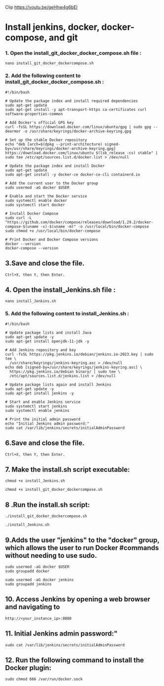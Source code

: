 Clip 
https://youtu.be/geHhw4g6bEI

# Install jenkins, docker, docker-compose, and git 

### 1. Open the install_git_docker_docker_compose.sh file :

```
nano install_git_docker_dockercompose.sh
```

### 2. Add the following content to install_git_docker_docker_compose.sh :

```
#!/bin/bash

# Update the package index and install required dependencies
sudo apt-get update
sudo apt-get install -y apt-transport-https ca-certificates curl software-properties-common

# Add Docker's official GPG key
curl -fsSL https://download.docker.com/linux/ubuntu/gpg | sudo gpg --dearmor -o /usr/share/keyrings/docker-archive-keyring.gpg

# Set up the stable Docker repository
echo "deb [arch=$(dpkg --print-architecture) signed-by=/usr/share/keyrings/docker-archive-keyring.gpg] https://download.docker.com/linux/ubuntu $(lsb_release -cs) stable" | sudo tee /etc/apt/sources.list.d/docker.list > /dev/null

# Update the package index and install Docker
sudo apt-get update
sudo apt-get install -y docker-ce docker-ce-cli containerd.io

# Add the current user to the Docker group
sudo usermod -aG docker $USER

# Enable and start the Docker service
sudo systemctl enable docker
sudo systemctl start docker

# Install Docker Compose
sudo curl -L "https://github.com/docker/compose/releases/download/1.29.2/docker-compose-$(uname -s)-$(uname -m)" -o /usr/local/bin/docker-compose
sudo chmod +x /usr/local/bin/docker-compose

# Print Docker and Docker Compose versions
docker --version
docker-compose --version
```

## 3.Save and close the file.
```
Ctrl+X, then Y, then Enter.
```

## 4. Open the install_Jenkins.sh file :
```
nano install_Jenkins.sh
```

### 5. Add the following content to install_Jenkins.sh :
```
#!/bin/bash

# Update package lists and install Java
sudo apt-get update -y
sudo apt-get install openjdk-11-jdk -y

# Add Jenkins repository and key
curl -fsSL https://pkg.jenkins.io/debian/jenkins.io-2023.key | sudo tee \
  /usr/share/keyrings/jenkins-keyring.asc > /dev/null
echo deb [signed-by=/usr/share/keyrings/jenkins-keyring.asc] \
  https://pkg.jenkins.io/debian binary/ | sudo tee \
  /etc/apt/sources.list.d/jenkins.list > /dev/null

# Update package lists again and install Jenkins
sudo apt-get update -y
sudo apt-get install jenkins -y

# Start and enable Jenkins service
sudo systemctl start jenkins
sudo systemctl enable jenkins

# Print the initial admin password
echo "Initial Jenkins admin password:"
sudo cat /var/lib/jenkins/secrets/initialAdminPassword
```

## 6.Save and close the file.
```
Ctrl+X, then Y, then Enter.
```

## 7. Make the install.sh script executable:
```
chmod +x install_Jenkins.sh
```
```
chmod +x install_git_docker_dockercompose.sh
```

## 8 .Run the install.sh script:
```
./install_git_docker_dockercompose.sh
```

```
./install_Jenkins.sh
```

## 9.Adds the user "jenkins" to the "docker" group, which allows the user to run Docker #commands without needing to use sudo.
 ```
sudo usermod -aG docker $USER
sudo groupadd docker
```
 ```
sudo usermod -aG docker jenkins
sudo groupadd jenkins
```

## 10. Access Jenkins by opening a web browser and navigating to
```
http://<your_instance_ip>:8080
```

## 11. Initial Jenkins admin password:"
```
sudo cat /var/lib/jenkins/secrets/initialAdminPassword
```

## 12. Run the following command to install the Docker plugin:

```
sudo chmod 666 /var/run/docker.sock 
```
